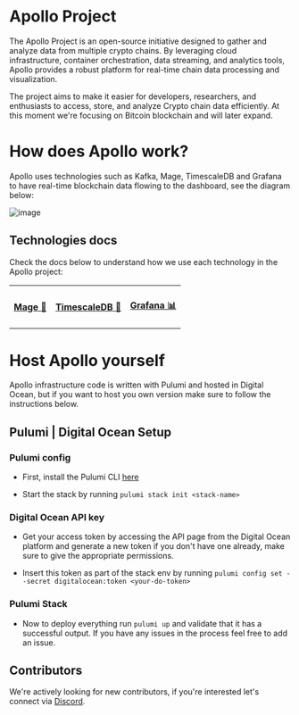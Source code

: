 # Apollo Project

The Apollo Project is an open-source initiative designed to gather and analyze data from multiple crypto chains. By leveraging cloud infrastructure, container orchestration, data streaming, and analytics tools, Apollo provides a robust platform for real-time chain data processing and visualization.

The project aims to make it easier for developers, researchers, and enthusiasts to access, store, and analyze Crypto chain data efficiently. At this moment we're focusing on Bitcoin blockchain and will later expand.

# How does Apollo work?

Apollo uses technologies such as Kafka, Mage, TimescaleDB and Grafana to have real-time blockchain data flowing to the dashboard, see the diagram below:

![image](https://github.com/user-attachments/assets/9907b088-8154-45f5-b315-c30b76cf26e0)

## Technologies docs

Check the docs below to understand how we use each technology in the Apollo project:

<table>
  <tr>
    <td><h4><a href="https://github.com/apollo-open-data/apollo-bitcoin/blob/main/docs/mage.md">Mage 🧙</a></h4></td>
    <td><h4><a href="https://github.com/apollo-open-data/apollo-bitcoin/blob/main/docs/timescale.md">TimescaleDB 🦁</a></h4></td>
    <td><h4><a href="https://github.com/apollo-open-data/apollo-bitcoin/blob/main/docs/grafana.md">Grafana 📊</a></h4></td>
  </tr>
</table>

# Host Apollo yourself

Apollo infrastructure code is written with Pulumi and hosted in Digital Ocean, but if you want to host you own version make sure to follow the instructions below.

## Pulumi | Digital Ocean Setup

### Pulumi config

- First, install the Pulumi CLI [here](https://www.pulumi.com/docs/install/)

- Start the stack by running `pulumi stack init <stack-name>`

### Digital Ocean API key

- Get your access token by accessing the API page from the Digital Ocean platform and generate a new token if you don't have one already, make sure to give the appropriate permissions.

- Insert this token as part of the stack env by running `pulumi config set --secret digitalocean:token <your-do-token>`

### Pulumi Stack

- Now to deploy everything run `pulumi up` and validate that it has a successful output. If you have any issues in the process feel free to add an issue.

## Contributors

We're actively looking for new contributors, if you're interested let's connect via [Discord](https://discord.gg/QRVAjSFK).
